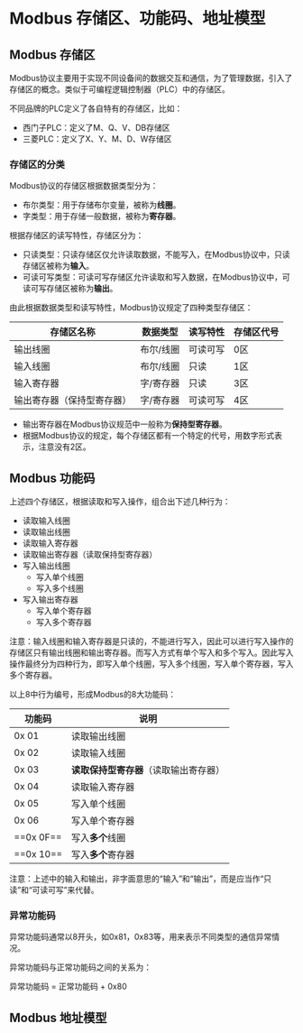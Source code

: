 # Modbus 存储区、功能码、地址模型



## Modbus 存储区

Modbus协议主要用于实现不同设备间的数据交互和通信，为了管理数据，引入了存储区的概念。类似于可编程逻辑控制器（PLC）中的存储区。

不同品牌的PLC定义了各自特有的存储区，比如：

- 西门子PLC：定义了M、Q、V、DB存储区
- 三菱PLC：定义了X、Y、M、D、W存储区

### 存储区的分类

Modbus协议的存储区根据数据类型分为：

- 布尔类型：用于存储布尔变量，被称为**线圈**。
- 字类型：用于存储一般数据，被称为**寄存器**。

根据存储区的读写特性，存储区分为：

- 只读类型：只读存储区仅允许读取数据，不能写入，在Modbus协议中，只读存储区被称为**输入**。
- 可读可写类型：可读可写存储区允许读取和写入数据，在Modbus协议中，可读可写存储区被称为**输出**。

由此根据数据类型和读写特性，Modbus协议规定了四种类型存储区：

| 存储区名称                 | 数据类型  | 读写特性 | 存储区代号 |
| -------------------------- | --------- | -------- | ---------- |
| 输出线圈                   | 布尔/线圈 | 可读可写 | 0区        |
| 输入线圈                   | 布尔/线圈 | 只读     | 1区        |
| 输入寄存器                 | 字/寄存器 | 只读     | 3区        |
| 输出寄存器（保持型寄存器） | 字/寄存器 | 可读可写 | 4区        |

- 输出寄存器在Modbus协议规范中一般称为**保持型寄存器**。
- 根据Modbus协议的规定，每个存储区都有一个特定的代号，用数字形式表示，注意没有2区。



## Modbus 功能码

上述四个存储区，根据读取和写入操作，组合出下述几种行为：

- 读取输入线圈
- 读取输出线圈
- 读取输入寄存器
- 读取输出寄存器（读取保持型寄存器）
- 写入输出线圈
  - 写入单个线圈
  - 写入多个线圈
- 写入输出寄存器
  - 写入单个寄存器
  - 写入多个寄存器

注意：输入线圈和输入寄存器是只读的，不能进行写入，因此可以进行写入操作的存储区只有输出线圈和输出寄存器。而写入方式有单个写入和多个写入。因此写入操作最终分为四种行为，即写入单个线圈，写入多个线圈，写入单个寄存器，写入多个寄存器。

以上8中行为编号，形成Modbus的8大功能码：

| 功能码    | 说明                                   |
| --------- | -------------------------------------- |
| 0x 01     | 读取输出线圈                           |
| 0x 02     | 读取输入线圈                           |
| 0x 03     | **读取保持型寄存器**（读取输出寄存器） |
| 0x 04     | 读取输入寄存器                         |
| 0x 05     | 写入单个线圈                           |
| 0x 06     | 写入单个寄存器                         |
| ==0x 0F== | 写入**多个**线圈                       |
| ==0x 10== | 写入**多个**寄存器                     |

注意：上述中的输入和输出，非字面意思的“输入”和“输出”，而是应当作“只读”和“可读可写”来代替。

### 异常功能码

异常功能码通常以8开头，如0x81，0x83等，用来表示不同类型的通信异常情况。

异常功能码与正常功能码之间的关系为：

异常功能码 = 正常功能码 + 0x80





## Modbus 地址模型

